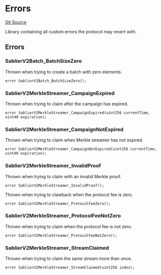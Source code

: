 # Errors

[Git Source](https://github.com/sablier-labs/v2-periphery/tree/release/src/libraries/Errors.sol)

Library containing all custom errors the protocol may revert with.

## Errors

### SablierV2Batch_BatchSizeZero

Thrown when trying to create a batch with zero elements.

```solidity
error SablierV2Batch_BatchSizeZero();
```

### SablierV2MerkleStreamer_CampaignExpired

Thrown when trying to claim after the campaign has expired.

```solidity
error SablierV2MerkleStreamer_CampaignExpired(uint256 currentTime, uint40 expiration);
```

### SablierV2MerkleStreamer_CampaignNotExpired

Thrown when trying to claim when Merkle streamer has not expired.

```solidity
error SablierV2MerkleStreamer_CampaignNotExpired(uint256 currentTime, uint40 expiration);
```

### SablierV2MerkleStreamer_InvalidProof

Thrown when trying to claim with an invalid Merkle proof.

```solidity
error SablierV2MerkleStreamer_InvalidProof();
```

Thrown when trying to clawback when the protocol fee is zero.

```solidity
error SablierV2MerkleStreamer_ProtocolFeeZero();
```

### SablierV2MerkleStreamer_ProtocolFeeNotZero

Thrown when trying to claim when the protocol fee is not zero.

```solidity
error SablierV2MerkleStreamer_ProtocolFeeNotZero();
```

### SablierV2MerkleStreamer_StreamClaimed

Thrown when trying to claim the same stream more than once.

```solidity
error SablierV2MerkleStreamer_StreamClaimed(uint256 index);
```
